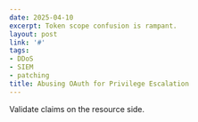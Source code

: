 ```yaml
---
date: 2025-04-10
excerpt: Token scope confusion is rampant.
layout: post
link: '#'
tags:
- DDoS
- SIEM
- patching
title: Abusing OAuth for Privilege Escalation
---
```

Validate claims on the resource side.
